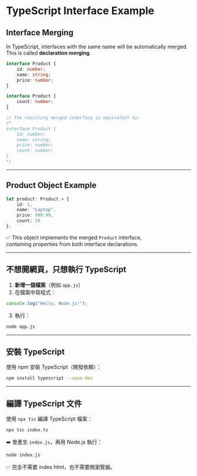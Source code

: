 
# TypeScript Interface Example

## Interface Merging

In TypeScript, interfaces with the same name will be automatically merged.  
This is called **declaration merging**.

```typescript
interface Product {
    id: number;
    name: string;
    price: number;
}

interface Product {
    count: number;
}

// The resulting merged interface is equivalent to:
/*
interface Product {
    id: number;
    name: string;
    price: number;
    count: number;
}
*/
```

---

## Product Object Example

```typescript
let product: Product = {
    id: 1,
    name: "Laptop",
    price: 999.99,
    count: 10
};
```

✅ This object implements the merged `Product` interface,  
containing properties from both interface declarations.

---

## 不想開網頁，只想執行 TypeScript

1. **新增一個檔案**（例如 `app.js`）
2. 在檔案中寫程式：
```js
console.log("Hello, Node.js!");
```
3. 執行：
```bash
node app.js
```

---

## 安裝 TypeScript

使用 npm 安裝 TypeScript（開發依賴）：

```bash
npm install typescript --save-dev
```

---

## 編譯 TypeScript 文件

使用 `npx tsc` 編譯 TypeScript 檔案：

```bash
npx tsc index.ts
```

➡️ 會產生 `index.js`，再用 Node.js 執行：

```bash
node index.js
```

✅ 完全不需要 index.html，也不需要開瀏覽器。

